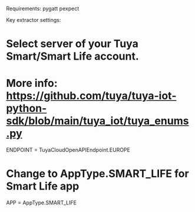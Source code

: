 Requirements:
pygatt
pexpect


Key extractor settings:
# Select server of your Tuya Smart/Smart Life account.
# More info: https://github.com/tuya/tuya-iot-python-sdk/blob/main/tuya_iot/tuya_enums.py
ENDPOINT = TuyaCloudOpenAPIEndpoint.EUROPE

# Change to AppType.SMART_LIFE for Smart Life app
APP = AppType.SMART_LIFE
